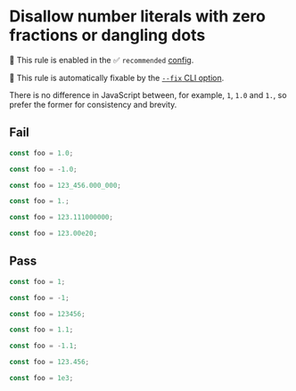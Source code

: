 # Disallow number literals with zero fractions or dangling dots

💼 This rule is enabled in the ✅ `recommended` [config](https://github.com/sindresorhus/eslint-plugin-unicorn#recommended-config).

🔧 This rule is automatically fixable by the [`--fix` CLI option](https://eslint.org/docs/latest/user-guide/command-line-interface#--fix).

<!-- end auto-generated rule header -->
<!-- Do not manually modify this header. Run: `npm run fix:eslint-docs` -->

There is no difference in JavaScript between, for example, `1`, `1.0` and `1.`, so prefer the former for consistency and brevity.

## Fail

```js
const foo = 1.0;
```

```js
const foo = -1.0;
```

```js
const foo = 123_456.000_000;
```

```js
const foo = 1.;
```

```js
const foo = 123.111000000;
```

```js
const foo = 123.00e20;
```

## Pass

```js
const foo = 1;
```

```js
const foo = -1;
```

```js
const foo = 123456;
```

```js
const foo = 1.1;
```

```js
const foo = -1.1;
```

```js
const foo = 123.456;
```

```js
const foo = 1e3;
```
